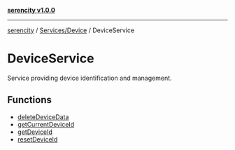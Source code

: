 [**serencity v1.0.0**](../../../../README.md)

***

[serencity](../../../../modules.md) / [Services/Device](../../README.md) / DeviceService

# DeviceService

Service providing device identification and management.

## Functions

- [deleteDeviceData](functions/deleteDeviceData.md)
- [getCurrentDeviceId](functions/getCurrentDeviceId.md)
- [getDeviceId](functions/getDeviceId.md)
- [resetDeviceId](functions/resetDeviceId.md)
